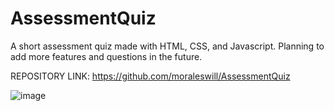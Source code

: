 # AssessmentQuiz
A short assessment quiz made with HTML, CSS, and Javascript.
Planning to add more features and questions in the future.

REPOSITORY LINK:
https://github.com/moraleswill/AssessmentQuiz

![image](https://user-images.githubusercontent.com/105268966/177883808-b2d81b54-800a-4544-9927-3167a8b17004.png)

